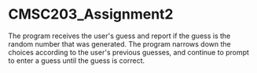 # CMSC203_Assignment2

The program receives the user's guess and report if the guess is the random number that was generated. The program narrows down 
the choices according to the user's previous guesses, and continue to prompt to enter a guess until the guess is correct.
